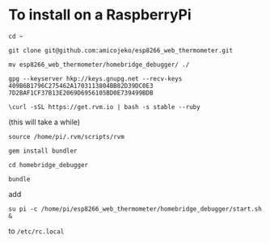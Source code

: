 # To install on a RaspberryPi

```
cd ~

git clone git@github.com:amicojeko/esp8266_web_thermometer.git

mv esp8266_web_thermometer/homebridge_debugger/ ./

gpg --keyserver hkp://keys.gnupg.net --recv-keys 409B6B1796C275462A1703113804BB82D39DC0E3 7D2BAF1CF37B13E2069D6956105BD0E739499BDB

\curl -sSL https://get.rvm.io | bash -s stable --ruby
```

(this will take a while)

```
source /home/pi/.rvm/scripts/rvm

gem install bundler

cd homebridge_debugger

bundle
```

add

```
su pi -c /home/pi/esp8266_web_thermometer/homebridge_debugger/start.sh &
```

to `/etc/rc.local`
